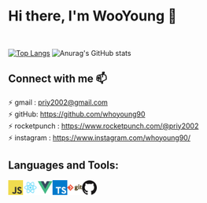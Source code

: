 # Hi there, I'm WooYoung 👋
<br />

[![Top Langs](https://github-readme-stats.vercel.app/api/top-langs/?username=anuraghazra&layout=compact&theme=tokyonight)](https://github.com/whoyoung90/github-readme-stats)
![Anurag's GitHub stats](https://github-readme-stats.vercel.app/api?username=whoyoung90&hide=stars&count_private=true&show_icons=true&theme=tokyonight)


## Connect with me 📫

⚡ gmail : priy2002@gmail.com
<br />
⚡ gitHub: https://github.com/whoyoung90
<br />
⚡ rocketpunch : https://www.rocketpunch.com/@priy2002
<br />
⚡ instagram : https://www.instagram.com/whoyoung90/
<br />

## Languages and Tools:

<img align="left" alt="JS" width="30px" src="https://raw.githubusercontent.com/github/explore/80688e429a7d4ef2fca1e82350fe8e3517d3494d/topics/javascript/javascript.png" />
<img align="left" alt="REACT" width="30px" src="https://raw.githubusercontent.com/github/explore/80688e429a7d4ef2fca1e82350fe8e3517d3494d/topics/react/react.png" />
<img align="left" alt="VUE" width="30px" src="https://raw.githubusercontent.com/github/explore/80688e429a7d4ef2fca1e82350fe8e3517d3494d/topics/vue/vue.png" />
<img align="left" alt="TypeScript" width="30px" src="https://raw.githubusercontent.com/github/explore/80688e429a7d4ef2fca1e82350fe8e3517d3494d/topics/typescript/typescript.png" />
<img align="left" alt="Git" width="30px" src="https://raw.githubusercontent.com/github/explore/80688e429a7d4ef2fca1e82350fe8e3517d3494d/topics/git/git.png" />
<img align="left" alt="GitHub" width="30px" src="https://raw.githubusercontent.com/github/explore/78df643247d429f6cc873026c0622819ad797942/topics/github/github.png" />


<br />
<br />
